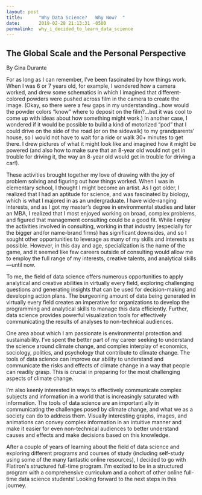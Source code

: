 ```yaml
---
layout: post
title:      "Why Data Science?   Why Now?  "
date:       2019-02-28 21:13:31 -0500
permalink:  why_i_decided_to_learn_data_science
---
```


## The Global Scale and the Personal Perspective

By Gina Durante

For as long as I can remember, I’ve been fascinated by how things work.  When I was 6 or 7 years old, for example, I wondered how a camera worked, and drew some schematics in which I imagined that different-colored powders were pushed across film in the camera to create the image.  (Okay, so there were a few gaps in my understanding…how would the powder colors “know” where to deposit on the film?…but it was cool to come up with ideas about how something might work.)  In another case, I wondered if it would be possible to build a kind of motorized “pod” that I could drive on the side of the road (or on the sidewalk) to my grandparents’ house, so I would not have to wait for a ride or walk 30+ minutes to get there.  I drew pictures of what it might look like and imagined how it might be powered (and also how to make sure that an 8-year old would not get in trouble for driving it, the way an 8-year old would get in trouble for driving a car!).  

These activities brought together my love of drawing with the joy of problem solving and figuring out how things worked.  When I was in elementary school, I thought I might become an artist.  As I got older, I realized that I had an aptitude for science, and was fascinated by biology, which is what I majored in as an undergraduate.  I have wide-ranging interests, and as I got my master’s degree in environmental studies and later an MBA, I realized that I most enjoyed working on broad, complex problems, and figured that management consulting could be a good fit.  While I enjoy the activities involved in consulting, working in that industry (especially for the bigger and/or name-brand firms) has significant downsides, and so I sought other opportunities to leverage as many of my skills and interests as possible.  However, in this day and age, specialization is the name of the game, and it seemed like few careers outside of consulting would allow me to employ the full range of my interests, creative talents, and analytical skills—until now.  

To me, the field of data science offers numerous opportunities to apply analytical and creative abilities in virtually every field, exploring challenging questions and generating insights that can be used for decision-making and developing action plans.  The burgeoning amount of data being generated in virtually every field creates an imperative for organizations to develop the programming and analytical skills to manage this data efficiently.  Further, data science provides powerful visualization tools for effectively communicating the results of analyses to non-technical audiences. 

One area about which I am passionate is environmental protection and sustainability.  I’ve spent the better part of my career seeking to understand the science around climate change, and complex interplay of economics, sociology, politics, and psychology that contribute to climate change.  The tools of data science can improve our ability to understand and communicate the risks and effects of climate change in a way that people can readily grasp.  This is crucial in preparing for the most challenging aspects of climate change.  

I’m also keenly interested in ways to effectively communicate complex subjects and information in a world that is increasingly saturated with information.  The tools of data science are an important ally in communicating the challenges posed by climate change, and what we as a society can do to address them.  Visually interesting graphs, images, and animations can convey complex information in an intuitive manner and make it easier for even non-technical audiences to better understand causes and effects and make decisions based on this knowledge.

After a couple of years of learning about the field of data science and exploring different programs and courses of study (including self-study using some of the many fantastic online resources), I decided to go with Flatiron's structured full-time program.  I'm excited to be in a structured program with a comprehensive curriculum and a cohort of other online full-time data science students!  Looking forward to the next steps in this journey.  
